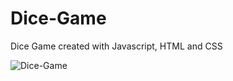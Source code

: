 # Dice-Game

Dice Game created with Javascript, HTML and CSS

![Dice-Game](https://user-images.githubusercontent.com/130646112/235148380-59165581-56b2-4798-ba22-6ce6bf6f57f1.png)

